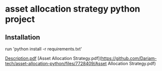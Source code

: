 # asset allocation strategy python project
## Installation
run 'python install -r requirements.txt'

[Description.pdf](https://github.com/Dariam-tech/asset-allocation-python/files/7728409/Description.pdf)
[Asset Allocation Strategy.pdf](https://github.com/Dariam-tech/asset-allocation-python/files/7728409/Asset Allocation Strategy.pdf)
